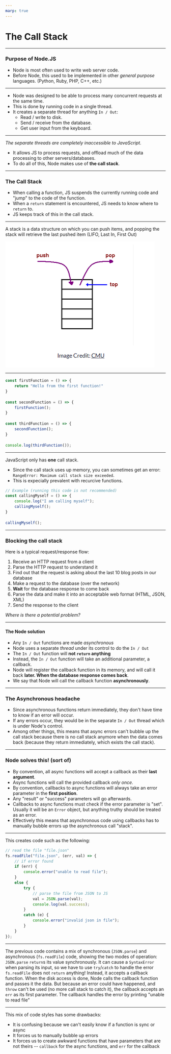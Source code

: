 ```yaml
---
marp: true
---
```


# The Call Stack

---

### Purpose of Node.JS

- Node is most often used to write web server code.
- Before Node, this used to be implemented in other _general purpose_ languages. (Python, Ruby, PHP, C++, etc.)

---

- Node was designed to be able to process many concurrent requests at the same time.
- This is done by running code in a single thread.
- It creates a separate thread for anything `In / Out`:
    - Read / write to disk.
    - Send / receive from the database.
    - Get user input from the keyboard.


---

_The separate threads are completely inaccessible to JavaScript._

- It allows JS to process requests, and offload much of the data processing to other servers/databases.
- To do all of this, Node makes use of **the call stack**.

---

### The Call Stack

- When calling a function, JS suspends the currently running code and "jump" to the code of the function.
- When a `return` statement is encountered, JS needs to know where to `return` to.
- JS keeps track of this in the call stack.

---

A stack is a data structure on which you can push items, and popping the stack will retrieve the last pushed item (LIFO, Last In, First Out)

![](./assets/a_stack.png)

---

```js
const firstFunction = () => {
    return "Hello from the first function!"
}

const secondFunction = () => {
    firstFunction();
}

const thirdFunction = () => {
    secondFunction();
}

console.log(thirdFunction());
```

---

JavaScript only has **one** call stack.

- Since the call stack uses up memory, you can sometimes get an error: `RangeError: Maximum call stack size exceeded`.
- This is expecially prevalent with recurcive functions.

```js
// Example (running this code is not recommended)
const callingMyself = () => {
    console.log("I am calling myself");
    callingMyself();
}

callingMyself();
```

---

### Blocking the call stack

Here is a typical request/response flow:

1. Receive an HTTP request from a client
2. Parse the HTTP request to understand it
3. Find out that the request is asking about the last 10 blog posts in our database
4. Make a request to the database (over the network)
5. **Wait** for the database response to come back
6. Parse the data and make it into an acceptable web format (HTML, JSON, XML)
7. Send the response to the client

_Where is there a potential problem?_

---

#### The Node solution

- Any `In / Out` functions are made _asynchronous_
- Node uses a separate _thread_ under its control to do the `In / Out`
- The `In / Out` function will **not `return` anything**
- Instead, the `In / Out` function will take an additional parameter, a callback.
- Node will register the callback function in its memory, and will call it back **later. When the database response comes back**.
- We say that Node will call the callback function **asynchronously**.

---

### The Asynchronous headache

- Since asynchronous functions return immediately, they don't have time to know if an error will occur.
- If any errors occur, they would be in the separate `In / Out` thread which is under Node's control.
- Among other things, this means that async errors can't bubble up the call stack because there is no call stack anymore when the data comes back (because they return immediately, which exists the call stack).

---

### Node solves this! (sort of)

- By convention, all async functions will accept a callback as their **last argument**.
- Async functions will call the provided callback _only once_.
- By convention, callbacks to async functions will always take an error parameter in the **first position**.
- Any "result" or "success" parameters will go afterwards.
- Callbacks to async functions must check if the error parameter is "set". Usually it will be an `Error` object, but anything truthy should be treated as an error.
- Effectively this means that asynchronous code using callbacks has to manually bubble errors up the asynchronous call "stack".

---

This creates code such as the following:

```js
// read the file "file.json"
fs.readFile("file.json", (err, val) => {
    // if error found
    if (err) {
        console.error("unable to read file");
    } 
    else {
        try {
            // parse the file from JSON to JS
            val = JSON.parse(val);
            console.log(val.success); 
        } 
        catch (e) {
            console.error("invalid json in file");
        }
    }
});
```

---

The previous code contains a mix of synchronous (`JSON.parse`) and asynchronous (`fs.readFile`) code, showing the two modes of operation:
`JSON.parse` `return`s its value synchronously. It can cause a `SyntaxError` when parsing its input, so we have to use `try`/`catch` to handle the error
`fs.readFile` does not `return` anything! Instead, it accepts a callback function. When the disk access is done, Node calls the callback function and passes it the data. But because an error could have happened, and `throw` can't be used (no more call stack to catch it), the callback accepts an `err` as its first parameter. The callback handles the error by printing "unable to read file"

---

This mix of code styles has some drawbacks:

- It is confusing because we can't easily know if a function is sync or async
- It forces us to manually bubble up errors
- It forces us to create awkward functions that have parameters that are not theirs -- `callback` for the async functions, and `err` for the callback

